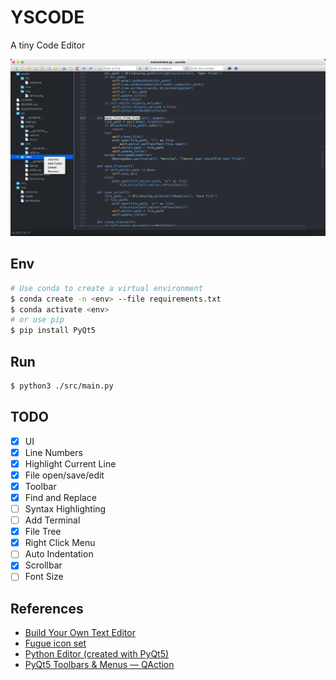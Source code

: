 YSCODE
=====
A tiny Code Editor

![YSCODE](./assets/img/demo.png)

Env
-----
```bash
# Use conda to create a virtual environment
$ conda create -n <env> --file requirements.txt
$ conda activate <env>
# or use pip
$ pip install PyQt5 
```

Run
-----
```bash
$ python3 ./src/main.py
```

TODO
-----
- [x] UI
- [x] Line Numbers
- [x] Highlight Current Line
- [x] File open/save/edit
- [x] Toolbar
- [x] Find and Replace
- [ ] Syntax Highlighting
- [ ] Add Terminal
- [x] File Tree
- [x] Right Click Menu
- [ ] Auto Indentation
- [x] Scrollbar
- [ ] Font Size

References
-----
- [Build Your Own Text Editor](https://viewsourcecode.org/snaptoken/kilo/)
- [Fugue icon set](https://p.yusukekamiyamane.com/)
- [Python Editor (created with PyQt5)](https://gist.github.com/Axel-Erfurt/8c84b5e70a1faf894879cd2ab99118c2)
- [PyQt5 Toolbars & Menus — QAction](https://www.pythonguis.com/tutorials/pyqt-actions-toolbars-menus/)